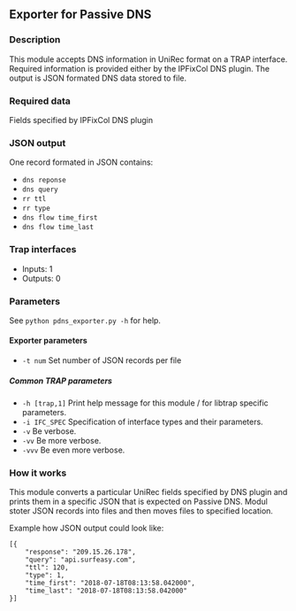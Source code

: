 ## Exporter for Passive DNS

### Description

This module accepts DNS information in UniRec format on a TRAP interface.
Required information is provided either by the IPFixCol DNS plugin.
The output is JSON formated DNS data stored to file.

### Required data

Fields specified by IPFixCol DNS plugin

### JSON output

One record formated in JSON contains:
- `dns reponse`
- `dns query`
- `rr ttl`
- `rr type`
- `dns flow time_first`
- `dns flow time_last`

### Trap interfaces

- Inputs: 1
- Outputs: 0

### Parameters

See `python pdns_exporter.py -h` for help.

#### Exporter parameters
- `-t num`      Set number of JSON records per file

##### Common TRAP parameters
- `-h [trap,1]`      Print help message for this module / for libtrap specific parameters.
- `-i IFC_SPEC`      Specification of interface types and their parameters.
- `-v`               Be verbose.
- `-vv`              Be more verbose.
- `-vvv`             Be even more verbose.

### How it works

This module converts a particular UniRec fields specified by DNS plugin and
prints them in a specific JSON that is expected on Passive DNS.
Modul stoter JSON records into files and then moves files to specified location.

Example how JSON output could look like:
```
[{
    "response": "209.15.26.178",
    "query": "api.surfeasy.com",
    "ttl": 120,
    "type": 1,
    "time_first": "2018-07-18T08:13:58.042000",
    "time_last": "2018-07-18T08:13:58.042000"
}]
```